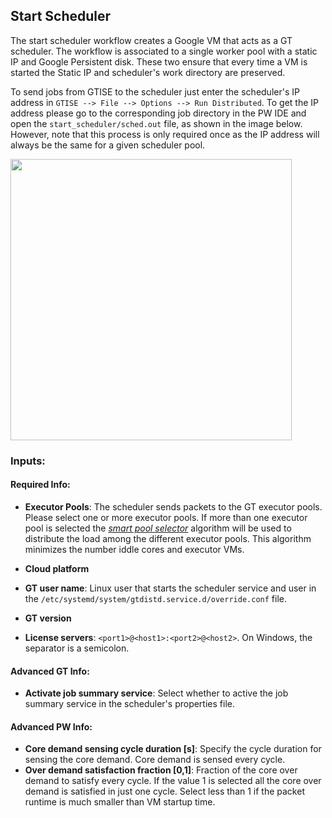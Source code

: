 ## Start Scheduler
The start scheduler workflow creates a Google VM that acts as a GT scheduler. The workflow is associated to a single worker pool with a static IP and Google Persistent disk. These two ensure that every time a VM is started the Static IP and scheduler's work directory are preserved. 

To send jobs from GTISE to the scheduler just enter the scheduler's IP address in `GTISE --> File --> Options --> Run Distributed`. To get the IP address please go to the corresponding job directory in the PW IDE and open the `start_scheduler/sched.out` file, as shown in the image below. However, note that this process is only required once as the IP address will always be the same for a given scheduler pool.


<div style="text-align:left;"><img src="https://drive.google.com/uc?id=1TMP0waeTDsYm_K1wkNlYR4Psw9h4WIQ4" height="450"></div>


### Inputs:

#### Required Info:
- **Executor Pools**: The scheduler sends packets to the GT executor pools. Please select one or more executor pools. If more than one executor pool is selected the [_smart pool selector_](https://docs.google.com/document/d/1PCFMaSbcy6YsWNoJ1GpO-Oe4EdFI8L9PPfibWo9AQJs/edit?usp=sharing) algorithm will be used to distribute the load among the different executor pools. This algorithm minimizes the number iddle cores and executor VMs.  

- **Cloud platform**
- **GT user name**: Linux user that starts the scheduler service and user in the `/etc/systemd/system/gtdistd.service.d/override.conf` file.
- **GT version**
- **License servers**: `<port1>@<host1>:<port2>@<host2>`. On Windows, the separator is a semicolon. 



#### Advanced GT Info:
- **Activate job summary service**: Select whether to active the job summary service in the scheduler's properties file.

#### Advanced PW Info:
- **Core demand sensing cycle duration [s]**: Specify the cycle duration for sensing the core demand. Core demand is sensed every cycle.
- **Over demand satisfaction fraction [0,1]**: Fraction of the core over demand to satisfy every cycle. If the value 1 is selected all the core over demand is satisfied in just one cycle. Select less than 1 if the packet runtime is much smaller than VM startup time.